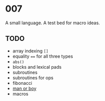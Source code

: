 # 007

A small language. A test bed for macro ideas.

## TODO

* array indexing `[]`
* equality `==` for all three types
* `abs()`
* blocks and lexical pads
* subroutines
* subroutines for ops
* fibonacci
* [man or boy](https://en.wikipedia.org/wiki/Man_or_boy_test)
* macros
